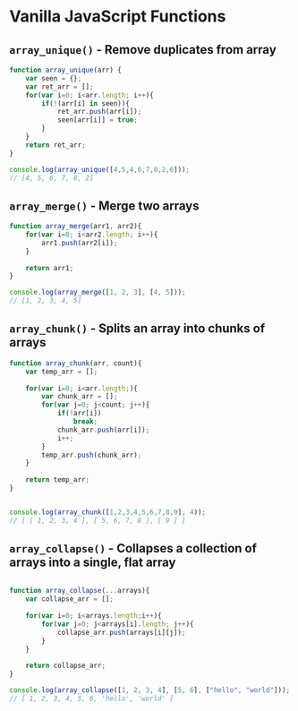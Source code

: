 # Vanilla JavaScript Functions


## `array_unique()` - Remove duplicates from array
```javascript
function array_unique(arr) {
    var seen = {};
    var ret_arr = [];
    for(var i=0; i<arr.length; i++){
        if(!(arr[i] in seen)){
            ret_arr.push(arr[i]);
            seen[arr[i]] = true;
        }
    }
    return ret_arr;
}

console.log(array_unique([4,5,4,6,7,8,2,6]));
// [4, 5, 6, 7, 8, 2]
```

## `array_merge()` - Merge two arrays
```javascript
function array_merge(arr1, arr2){
    for(var i=0; i<arr2.length; i++){
        arr1.push(arr2[i]);
    }
    
    return arr1;
}

console.log(array_merge([1, 2, 3], [4, 5]));
// [1, 2, 3, 4, 5]
```

## `array_chunk()` - Splits an array into chunks of arrays
```javascript
function array_chunk(arr, count){
    var temp_arr = [];
    
    for(var i=0; i<arr.length;){
        var chunk_arr = [];
        for(var j=0; j<count; j++){
            if(!arr[i])
                break;
            chunk_arr.push(arr[i]);
            i++;
        }
        temp_arr.push(chunk_arr);
    }
    
    return temp_arr;
}


console.log(array_chunk([1,2,3,4,5,6,7,8,9], 4));
// [ [ 1, 2, 3, 4 ], [ 5, 6, 7, 8 ], [ 9 ] ]
```

## `array_collapse()` - Collapses a collection of arrays into a single, flat array
```javascript

function array_collapse(...arrays){
    var collapse_arr = [];
    
    for(var i=0; i<arrays.length;i++){
        for(var j=0; j<arrays[i].length; j++){
            collapse_arr.push(arrays[i][j]);
        }
    }
    
    return collapse_arr;
}

console.log(array_collapse([1, 2, 3, 4], [5, 6], ["hello", "world"]));
// [ 1, 2, 3, 4, 5, 6, 'hello', 'world' ]
```
